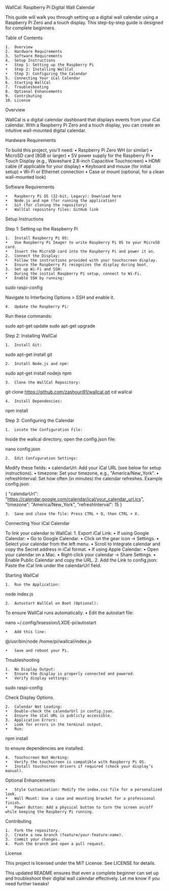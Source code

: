WallCal: Raspberry Pi Digital Wall Calendar

This guide will walk you through setting up a digital wall calendar using a Raspberry Pi Zero and a touch display. This step-by-step guide is designed for complete beginners.

Table of Contents

	1.	Overview
	2.	Hardware Requirements
	3.	Software Requirements
	4.	Setup Instructions
	•	Step 1: Setting up the Raspberry Pi
	•	Step 2: Installing WallCal
	•	Step 3: Configuring the Calendar
	5.	Connecting Your iCal Calendar
	6.	Starting WallCal
	7.	Troubleshooting
	8.	Optional Enhancements
	9.	Contributing
	10.	License

Overview

WallCal is a digital calendar dashboard that displays events from your iCal calendar. With a Raspberry Pi Zero and a touch display, you can create an intuitive wall-mounted digital calendar.

Hardware Requirements

To build this project, you’ll need:
	•	Raspberry Pi Zero WH (or similar)
	•	MicroSD card (8GB or larger)
	•	5V power supply for the Raspberry Pi
	•	Touch Display (e.g., Waveshare 2.8-inch Capacitive Touchscreen)
	•	HDMI cable (if applicable for your display)
	•	Keyboard and mouse (for initial setup)
	•	Wi-Fi or Ethernet connection
	•	Case or mount (optional, for a clean wall-mounted look)

Software Requirements

	•	Raspberry Pi OS (32-bit, Legacy): Download here
	•	Node.js and npm (for running the application)
	•	Git (for cloning the repository)
	•	WallCal repository files: GitHub link

Setup Instructions

Step 1: Setting up the Raspberry Pi

	1.	Install Raspberry Pi OS:
	•	Use Raspberry Pi Imager to write Raspberry Pi OS to your MicroSD card.
	•	Insert the MicroSD card into the Raspberry Pi and power it on.
	2.	Connect the Display:
	•	Follow the instructions provided with your touchscreen display.
	•	Ensure the Raspberry Pi recognizes the display during boot.
	3.	Set up Wi-Fi and SSH:
	•	During the initial Raspberry Pi setup, connect to Wi-Fi.
	•	Enable SSH by running:

sudo raspi-config

Navigate to Interfacing Options > SSH and enable it.

	4.	Update the Raspberry Pi:
Run these commands:

sudo apt-get update
sudo apt-get upgrade

Step 2: Installing WallCal

	1.	Install Git:

sudo apt-get install git


	2.	Install Node.js and npm:

sudo apt-get install nodejs npm


	3.	Clone the WallCal Repository:

git clone https://github.com/zashouri91/wallcal.git
cd wallcal


	4.	Install Dependencies:

npm install

Step 3: Configuring the Calendar

	1.	Locate the Configuration File:
Inside the wallcal directory, open the config.json file:

nano config.json


	2.	Edit Configuration Settings:
Modify these fields:
	•	calendarUrl: Add your iCal URL (see below for setup instructions).
	•	timezone: Set your timezone, e.g., "America/New_York".
	•	refreshInterval: Set how often (in minutes) the calendar refreshes.
Example config.json:

{
  "calendarUrl": "https://calendar.google.com/calendar/ical/your_calendar_url.ics",
  "timezone": "America/New_York",
  "refreshInterval": 15
}


	3.	Save and close the file: Press CTRL + O, then CTRL + X.

Connecting Your iCal Calendar

To link your calendar to WallCal:
	1.	Export iCal Link:
	•	If using Google Calendar:
	•	Go to Google Calendar.
	•	Click on the gear icon → Settings.
	•	Select your calendar from the left menu.
	•	Scroll to Integrate calendar and copy the Secret address in iCal format.
	•	If using Apple Calendar:
	•	Open your calendar on a Mac.
	•	Right-click your calendar → Share Settings.
	•	Enable Public Calendar and copy the URL.
	2.	Add the Link to config.json:
Paste the iCal link under the calendarUrl field.

Starting WallCal

	1.	Run the Application:

node index.js


	2.	Autostart WallCal on Boot (Optional):
To ensure WallCal runs automatically:
	•	Edit the autostart file:

nano ~/.config/lxsession/LXDE-pi/autostart


	•	Add this line:

@/usr/bin/node /home/pi/wallcal/index.js


	•	Save and reboot your Pi.

Troubleshooting

	1.	No Display Output:
	•	Ensure the display is properly connected and powered.
	•	Verify display settings:

sudo raspi-config

Check Display Options.

	2.	Calendar Not Loading:
	•	Double-check the calendarUrl in config.json.
	•	Ensure the iCal URL is publicly accessible.
	3.	Application Errors:
	•	Look for errors in the terminal output.
	•	Run:

npm install

to ensure dependencies are installed.

	4.	Touchscreen Not Working:
	•	Verify the touchscreen is compatible with Raspberry Pi OS.
	•	Install touchscreen drivers if required (check your display’s manual).

Optional Enhancements

	•	Style Customization: Modify the index.css file for a personalized look.
	•	Wall Mount: Use a case and mounting bracket for a professional finish.
	•	Power Button: Add a physical button to turn the screen on/off while keeping the Raspberry Pi running.

Contributing

	1.	Fork the repository.
	2.	Create a new branch (feature/your-feature-name).
	3.	Commit your changes.
	4.	Push the branch and open a pull request.

License

This project is licensed under the MIT License. See LICENSE for details.

This updated README ensures that even a complete beginner can set up and troubleshoot their digital wall calendar effectively. Let me know if you need further tweaks!
